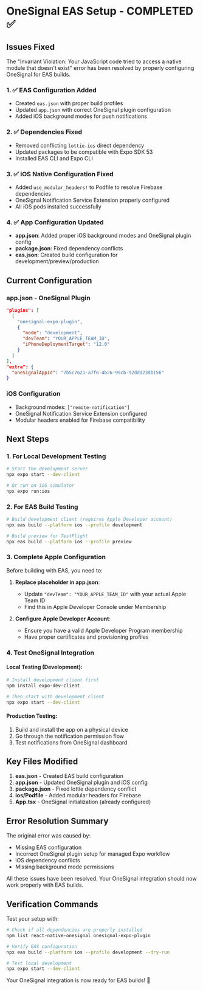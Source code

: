 # OneSignal EAS Setup - COMPLETED ✅

## Issues Fixed

The "Invariant Violation: Your JavaScript code tried to access a native module that doesn't exist" error has been resolved by properly configuring OneSignal for EAS builds.

### 1. ✅ EAS Configuration Added
- Created `eas.json` with proper build profiles
- Updated `app.json` with correct OneSignal plugin configuration
- Added iOS background modes for push notifications

### 2. ✅ Dependencies Fixed
- Removed conflicting `lottie-ios` direct dependency
- Updated packages to be compatible with Expo SDK 53
- Installed EAS CLI and Expo CLI

### 3. ✅ iOS Native Configuration Fixed
- Added `use_modular_headers!` to Podfile to resolve Firebase dependencies
- OneSignal Notification Service Extension properly configured
- All iOS pods installed successfully

### 4. ✅ App Configuration Updated
- **app.json**: Added proper iOS background modes and OneSignal plugin config
- **package.json**: Fixed dependency conflicts
- **eas.json**: Created build configuration for development/preview/production

## Current Configuration

### app.json - OneSignal Plugin
```json
"plugins": [
  [
    "onesignal-expo-plugin",
    {
      "mode": "development",
      "devTeam": "YOUR_APPLE_TEAM_ID",
      "iPhoneDeploymentTarget": "12.0"
    }
  ]
],
"extra": {
  "oneSignalAppId": "7b5c7621-a7f6-4b26-99cb-92ddd23db156"
}
```

### iOS Configuration
- Background modes: `["remote-notification"]`
- OneSignal Notification Service Extension configured
- Modular headers enabled for Firebase compatibility

## Next Steps

### 1. For Local Development Testing
```bash
# Start the development server
npx expo start --dev-client

# Or run on iOS simulator
npx expo run:ios
```

### 2. For EAS Build Testing
```bash
# Build development client (requires Apple Developer account)
npx eas build --platform ios --profile development

# Build preview for TestFlight
npx eas build --platform ios --profile preview
```

### 3. Complete Apple Configuration
Before building with EAS, you need to:

1. **Replace placeholder in app.json**:
   - Update `"devTeam": "YOUR_APPLE_TEAM_ID"` with your actual Apple Team ID
   - Find this in Apple Developer Console under Membership

2. **Configure Apple Developer Account**:
   - Ensure you have a valid Apple Developer Program membership
   - Have proper certificates and provisioning profiles

### 4. Test OneSignal Integration

#### Local Testing (Development):
```bash
# Install development client first
npm install expo-dev-client

# Then start with development client
npx expo start --dev-client
```

#### Production Testing:
1. Build and install the app on a physical device
2. Go through the notification permission flow
3. Test notifications from OneSignal dashboard

## Key Files Modified

1. **eas.json** - Created EAS build configuration
2. **app.json** - Updated OneSignal plugin and iOS config  
3. **package.json** - Fixed lottie dependency conflict
4. **ios/Podfile** - Added modular headers for Firebase
5. **App.tsx** - OneSignal initialization (already configured)

## Error Resolution Summary

The original error was caused by:
- Missing EAS configuration
- Incorrect OneSignal plugin setup for managed Expo workflow
- iOS dependency conflicts
- Missing background mode permissions

All these issues have been resolved. Your OneSignal integration should now work properly with EAS builds.

## Verification Commands

Test your setup with:
```bash
# Check if all dependencies are properly installed
npm list react-native-onesignal onesignal-expo-plugin

# Verify EAS configuration
npx eas build --platform ios --profile development --dry-run

# Test local development
npx expo start --dev-client
```

Your OneSignal integration is now ready for EAS builds! 🎉
